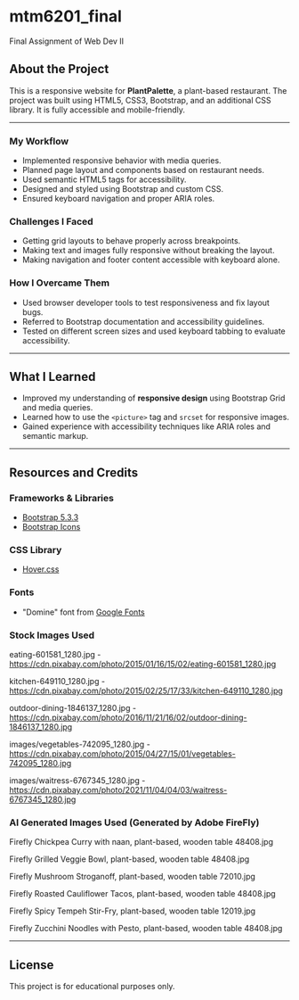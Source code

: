 # mtm6201_final
Final Assignment of Web Dev II 

## About the Project
This is a responsive website for **PlantPalette**, a plant-based restaurant. The project was built using HTML5, CSS3, Bootstrap, and an additional CSS library. It is fully accessible and mobile-friendly.


---

### My Workflow
- Implemented responsive behavior with media queries.
- Planned page layout and components based on restaurant needs.
- Used semantic HTML5 tags for accessibility.
- Designed and styled using Bootstrap and custom CSS.
- Ensured keyboard navigation and proper ARIA roles.

### Challenges I Faced
- Getting grid layouts to behave properly across breakpoints.
- Making text and images fully responsive without breaking the layout.
- Making navigation and footer content accessible with keyboard alone.

### How I Overcame Them
- Used browser developer tools to test responsiveness and fix layout bugs.
- Referred to Bootstrap documentation and accessibility guidelines.
- Tested on different screen sizes and used keyboard tabbing to evaluate accessibility.

---

##  What I Learned
- Improved my understanding of **responsive design** using Bootstrap Grid and media queries.
- Learned how to use the `<picture>` tag and `srcset` for responsive images.
- Gained experience with accessibility techniques like ARIA roles and semantic markup.

---


## Resources and Credits

### Frameworks & Libraries
- [Bootstrap 5.3.3](https://getbootstrap.com/)
- [Bootstrap Icons](https://icons.getbootstrap.com/)

### CSS Library
- [Hover.css](https://ianlunn.github.io/Hover/)

### Fonts
- "Domine" font from [Google Fonts](https://fonts.google.com/)

### Stock Images Used
eating-601581_1280.jpg - https://cdn.pixabay.com/photo/2015/01/16/15/02/eating-601581_1280.jpg

kitchen-649110_1280.jpg - https://cdn.pixabay.com/photo/2015/02/25/17/33/kitchen-649110_1280.jpg

outdoor-dining-1846137_1280.jpg - https://cdn.pixabay.com/photo/2016/11/21/16/02/outdoor-dining-1846137_1280.jpg

images/vegetables-742095_1280.jpg - https://cdn.pixabay.com/photo/2015/04/27/15/01/vegetables-742095_1280.jpg

images/waitress-6767345_1280.jpg - https://cdn.pixabay.com/photo/2021/11/04/04/03/waitress-6767345_1280.jpg

### AI Generated Images Used (Generated by Adobe FireFly)

Firefly Chickpea Curry with naan, plant-based, wooden table 48408.jpg

Firefly Grilled Veggie Bowl, plant-based, wooden table 48408.jpg

Firefly Mushroom Stroganoff, plant-based, wooden table 72010.jpg

Firefly Roasted Cauliflower Tacos, plant-based, wooden table 48408.jpg

Firefly Spicy Tempeh Stir-Fry, plant-based, wooden table 12019.jpg

Firefly Zucchini Noodles with Pesto, plant-based, wooden table 48408.jpg

---

## License
This project is for educational purposes only.
